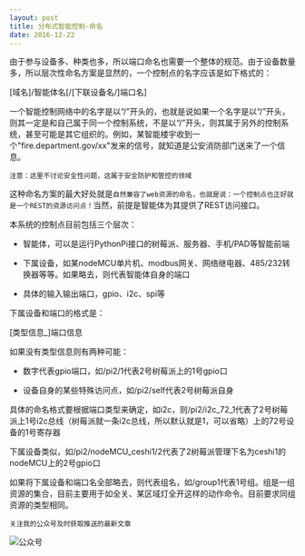 ```yaml
---
layout: post
title: 分布式智能控制-命名
date: 2016-12-22
---
```

由于参与设备多、种类也多，所以端口命名也需要一个整体的规范。由于设备数量多，所以层次性命名方案是显然的，一个控制点的名字应该是如下格式的：

[域名]/智能体名[/[下联设备名/]端口名]

一个智能控制网络中的名字是以“/”开头的，也就是说如果一个名字是以“/”开头，则其一定是和自己属于同一个控制系统，不是以“/”开头，则其属于另外的控制系统，甚至可能是其它组织的。例如，某智能楼宇收到一个"fire.department.gov/xx"发来的信号，就知道是公安消防部门送来了一个信息。

`注意：这里不讨论安全性问题，这属于安全防护和管控的领域`

这种命名方案的最大好处就是`自然兼容了web资源的命名，也就是说：一个控制点也正好就是一个REST的资源访问点！`当然，前提是智能体为其提供了REST访问接口。

本系统的控制点目前包括三个层次：

- 智能体，可以是运行PythonPi接口的树莓派、服务器、手机/PAD等智能前端

- 下属设备，如某nodeMCU单片机、modbus网关、网络继电器、485/232转换器等等。如果略去，则代表智能体自身的端口

- 具体的输入输出端口，gpio、i2c、spi等

下属设备和端口的格式是：

[类型信息_]端口信息

如果没有类型信息则有两种可能：

- 数字代表gpio端口，如/pi2/1代表2号树莓派上的1号gpio口

- 设备自身的某些特殊访问点，如/pi2/self代表2号树莓派自身

具体的命名格式要根据端口类型来确定，如i2c，则/pi2/i2c\_72\_1代表了2号树莓派上1号i2c总线（树莓派就一条i2c总线，所以默认就是1，可以省略）上的72号设备的1号寄存器

下属设备类似，如/pi2/nodeMCU_ceshi1/2代表了2树莓派管理下名为ceshi1的nodeMCU上的2号gpio口

如果将下属设备和端口名全部略去，则代表组名，如/group1代表1号组。组是一组资源的集合，目前主要用于如全关、某区域灯全开这样的动作命令。目前要求同组资源的类型相同。

`关注我的公众号及时获取推送的最新文章`

  ![公众号](http://course.pythonpi.top:10008/course/%E6%99%BA%E8%83%BD%E6%8E%A7%E5%88%B6%E7%BC%96%E7%A8%8B%E5%9F%BA%E7%A1%80/PythonPi%E5%B9%B3%E5%8F%B0%E5%9F%BA%E7%A1%80/qrcode.jpg)
  
